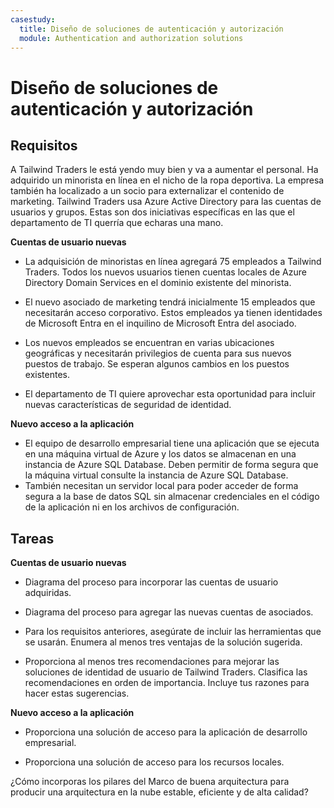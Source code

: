 ```yaml
---
casestudy:
  title: Diseño de soluciones de autenticación y autorización
  module: Authentication and authorization solutions
---
```



# Diseño de soluciones de autenticación y autorización

## Requisitos

A Tailwind Traders le está yendo muy bien y va a aumentar el personal. Ha adquirido un minorista en línea en el nicho de la ropa deportiva. La empresa también ha localizado a un socio para externalizar el contenido de marketing. Tailwind Traders usa Azure Active Directory para las cuentas de usuarios y grupos. Estas son dos iniciativas específicas en las que el departamento de TI querría que echaras una mano. 

**Cuentas de usuario nuevas**

  * La adquisición de minoristas en línea agregará 75 empleados a Tailwind Traders. Todos los nuevos usuarios tienen cuentas locales de Azure Directory Domain Services en el dominio existente del minorista.

  * El nuevo asociado de marketing tendrá inicialmente 15 empleados que necesitarán acceso corporativo. Estos empleados ya tienen identidades de Microsoft Entra en el inquilino de Microsoft Entra del asociado.  

  * Los nuevos empleados se encuentran en varias ubicaciones geográficas y necesitarán privilegios de cuenta para sus nuevos puestos de trabajo. Se esperan algunos cambios en los puestos existentes. 

  * El departamento de TI quiere aprovechar esta oportunidad para incluir nuevas características de seguridad de identidad. 

**Nuevo acceso a la aplicación**

  * El equipo de desarrollo empresarial tiene una aplicación que se ejecuta en una máquina virtual de Azure y los datos se almacenan en una instancia de Azure SQL Database. Deben permitir de forma segura que la máquina virtual consulte la instancia de Azure SQL Database. 
  * También necesitan un servidor local para poder acceder de forma segura a la base de datos SQL sin almacenar credenciales en el código de la aplicación ni en los archivos de configuración.

## Tareas

**Cuentas de usuario nuevas**

  * Diagrama del proceso para incorporar las cuentas de usuario adquiridas.

  * Diagrama del proceso para agregar las nuevas cuentas de asociados. 

  * Para los requisitos anteriores, asegúrate de incluir las herramientas que se usarán. Enumera al menos tres ventajas de la solución sugerida. 

* Proporciona al menos tres recomendaciones para mejorar las soluciones de identidad de usuario de Tailwind Traders. Clasifica las recomendaciones en orden de importancia. Incluye tus razones para hacer estas sugerencias. 

**Nuevo acceso a la aplicación**

  * Proporciona una solución de acceso para la aplicación de desarrollo empresarial.

  * Proporciona una solución de acceso para los recursos locales.

¿Cómo incorporas los pilares del Marco de buena arquitectura para producir una arquitectura en la nube estable, eficiente y de alta calidad?
